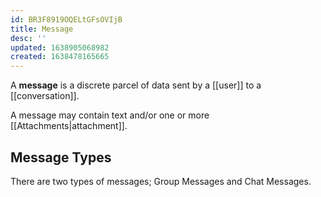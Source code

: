 ```yaml
---
id: BR3F8919OQELtGFsOVIjB
title: Message
desc: ''
updated: 1638905068982
created: 1638478165665
---
```

A **message** is a discrete parcel of data sent by a [[user]] to a [[conversation]].

A message may contain text and/or one or more [[Attachments|attachment]].

## Message Types
There are two types of messages; Group Messages and Chat Messages.

